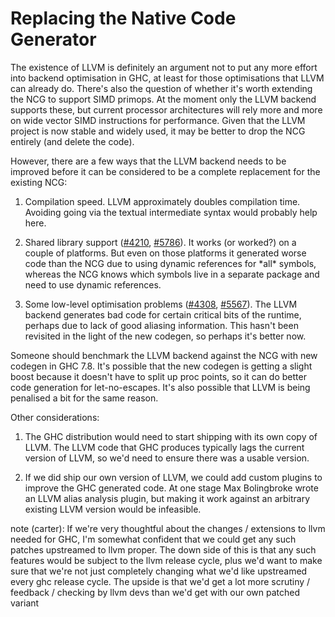 # Replacing the Native Code Generator


The existence of LLVM is definitely an argument not to put any more effort into backend optimisation in GHC, at least for those optimisations that LLVM can already do. There's also the question of whether it's worth extending the NCG to support SIMD primops. At the moment only the LLVM backend supports these, but current processor architectures will rely more and more on wide vector SIMD instructions for performance. Given that the LLVM project is now stable and widely used, it may be better to drop the NCG entirely (and delete the code).


However, there are a few ways that the LLVM backend needs to be improved before it can be considered to be a complete replacement for the existing NCG:

1.  Compilation speed.  LLVM approximately doubles compilation time. Avoiding going via the textual intermediate syntax would probably help here.

1. Shared library support ([\#4210](https://gitlab.haskell.org/ghc/ghc/issues/4210), [\#5786](https://gitlab.haskell.org/ghc/ghc/issues/5786)).  It works (or worked?) on a couple of platforms.  But even on those platforms it generated worse code than the NCG due to using dynamic references for \*all\* symbols, whereas the NCG knows which symbols live in a separate package and need to use dynamic references.

1. Some low-level optimisation problems ([\#4308](https://gitlab.haskell.org/ghc/ghc/issues/4308), [\#5567](https://gitlab.haskell.org/ghc/ghc/issues/5567)).  The LLVM backend generates bad code for certain critical bits of the runtime, perhaps due to lack of good aliasing information.  This hasn't been revisited in the light of the new codegen, so perhaps it's better now.


Someone should benchmark the LLVM backend against the NCG with new codegen in GHC 7.8.  It's possible that the new codegen is getting a slight boost because it doesn't have to split up proc points, so it can do better code generation for let-no-escapes. It's also possible that LLVM is being penalised a bit for the same reason.


Other considerations:

1. The GHC distribution would need to start shipping with its own copy of LLVM. The LLVM code that GHC produces typically lags the current version of LLVM, so we'd need to ensure there was a usable version.

1. If we did ship our own version of LLVM, we could add custom plugins to improve the GHC generated code. At one stage Max Bolingbroke wrote an LLVM alias analysis plugin, but making it work against an arbitrary existing LLVM version would be infeasible.


note (carter): If we're very thoughtful about the changes / extensions to llvm needed for GHC, I'm somewhat confident that we could get any such patches upstreamed to llvm proper. The down side of this is that any such features would be subject to the llvm release cycle, plus we'd want to make sure that we're not just completely changing what we'd like upstreamed every ghc release cycle. The upside is that we'd get a lot more scrutiny / feedback / checking by llvm devs than we'd get with our own patched variant
